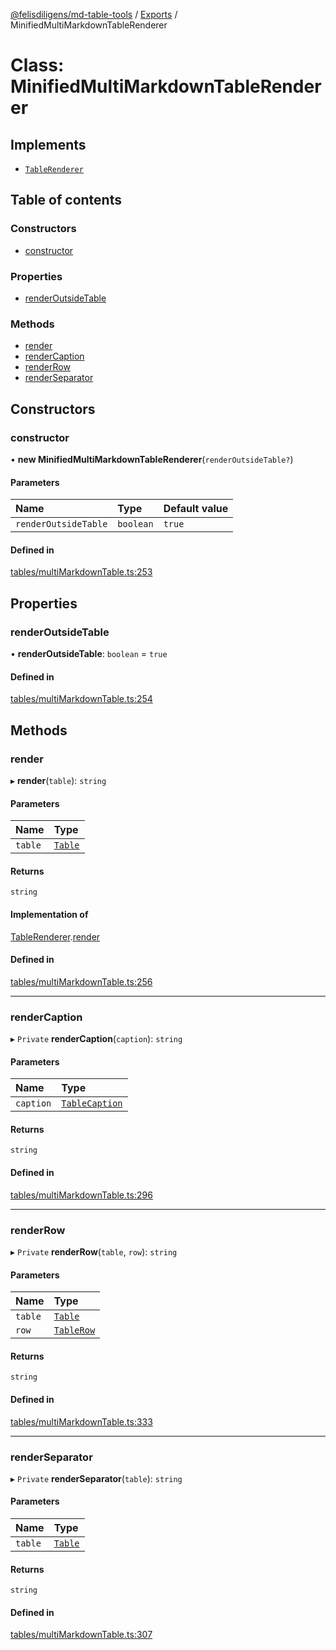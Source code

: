 [@felisdiligens/md-table-tools](../README.md) / [Exports](../modules.md) / MinifiedMultiMarkdownTableRenderer

# Class: MinifiedMultiMarkdownTableRenderer

## Implements

- [`TableRenderer`](../interfaces/TableRenderer.md)

## Table of contents

### Constructors

- [constructor](MinifiedMultiMarkdownTableRenderer.md#constructor)

### Properties

- [renderOutsideTable](MinifiedMultiMarkdownTableRenderer.md#renderoutsidetable)

### Methods

- [render](MinifiedMultiMarkdownTableRenderer.md#render)
- [renderCaption](MinifiedMultiMarkdownTableRenderer.md#rendercaption)
- [renderRow](MinifiedMultiMarkdownTableRenderer.md#renderrow)
- [renderSeparator](MinifiedMultiMarkdownTableRenderer.md#renderseparator)

## Constructors

### constructor

• **new MinifiedMultiMarkdownTableRenderer**(`renderOutsideTable?`)

#### Parameters

| Name | Type | Default value |
| :------ | :------ | :------ |
| `renderOutsideTable` | `boolean` | `true` |

#### Defined in

[tables/multiMarkdownTable.ts:253](https://github.com/FelisDiligens/md-table-tools/blob/4fd20a3/src/tables/multiMarkdownTable.ts#L253)

## Properties

### renderOutsideTable

• **renderOutsideTable**: `boolean` = `true`

#### Defined in

[tables/multiMarkdownTable.ts:254](https://github.com/FelisDiligens/md-table-tools/blob/4fd20a3/src/tables/multiMarkdownTable.ts#L254)

## Methods

### render

▸ **render**(`table`): `string`

#### Parameters

| Name | Type |
| :------ | :------ |
| `table` | [`Table`](Table.md) |

#### Returns

`string`

#### Implementation of

[TableRenderer](../interfaces/TableRenderer.md).[render](../interfaces/TableRenderer.md#render)

#### Defined in

[tables/multiMarkdownTable.ts:256](https://github.com/FelisDiligens/md-table-tools/blob/4fd20a3/src/tables/multiMarkdownTable.ts#L256)

___

### renderCaption

▸ `Private` **renderCaption**(`caption`): `string`

#### Parameters

| Name | Type |
| :------ | :------ |
| `caption` | [`TableCaption`](TableCaption.md) |

#### Returns

`string`

#### Defined in

[tables/multiMarkdownTable.ts:296](https://github.com/FelisDiligens/md-table-tools/blob/4fd20a3/src/tables/multiMarkdownTable.ts#L296)

___

### renderRow

▸ `Private` **renderRow**(`table`, `row`): `string`

#### Parameters

| Name | Type |
| :------ | :------ |
| `table` | [`Table`](Table.md) |
| `row` | [`TableRow`](TableRow.md) |

#### Returns

`string`

#### Defined in

[tables/multiMarkdownTable.ts:333](https://github.com/FelisDiligens/md-table-tools/blob/4fd20a3/src/tables/multiMarkdownTable.ts#L333)

___

### renderSeparator

▸ `Private` **renderSeparator**(`table`): `string`

#### Parameters

| Name | Type |
| :------ | :------ |
| `table` | [`Table`](Table.md) |

#### Returns

`string`

#### Defined in

[tables/multiMarkdownTable.ts:307](https://github.com/FelisDiligens/md-table-tools/blob/4fd20a3/src/tables/multiMarkdownTable.ts#L307)
